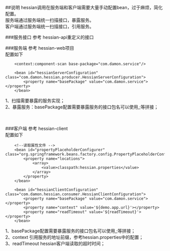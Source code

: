 ##说明
hessian调用在服务端和客户端需要大量手动配置bean，过于麻烦，简化配置。<br/>
服务端通过服务端统一扫描接口，暴露服务。<br/>
客户端通过服务端统一扫描接口，引用服务。<br/>

###服务接口
参考 hessian-api重定义的接口
<br/>

###服务端
参考 hessian-web项目
<br/>
配置如下
~~~
    <context:component-scan base-package="com.damon.service"/>

    <bean id="hessianServerConfiguration" class="com.damon.hessian.producer.HessianServerConfiguration">
        <property name="basePackage" value="com.damon.service"></property>
    </bean>
~~~
1、扫描需要暴露的服务实现；<br/>
2、暴露服务：basePackage配置需要暴露服务的接口包名可以使用,;等拼接；<br/>
<br/>
<br/>

###客户端
参考 hessian-client
<br/>
配置如下
~~~
    <!--读取属性文件 -->
    <bean id="propertyPlaceholderConfigurer" class="org.springframework.beans.factory.config.PropertyPlaceholderConfigurer">
        <property name="locations">
            <array>
                <value>classpath:hessian.properties</value>
            </array>
        </property>
    </bean>

    <bean id="hessianClientConfiguration" class="com.damon.hessian.consumer.HessianClientConfiguration">
        <property name="basePackage" value="com.damon.service"></property>
        <property name="context" value='${demo.app.url}'></property>
        <property name="readTimeout" value='${readTimeout}'></property>
    </bean>
~~~
1、basePackage配置需要暴露服务的接口包名可以使用,;等拼接；<br/>
2、context 引用服务的地址前缀，参考hessian.properties中的配置；<br/>
3、readTimeout hessian客户端读取的超时时间；<br/>



